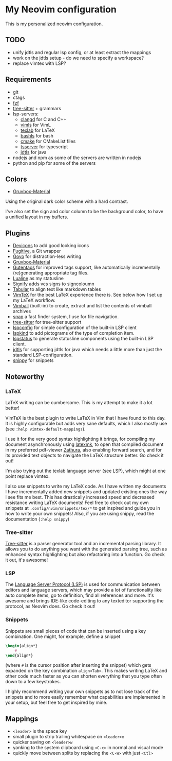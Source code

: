 My Neovim configuration
===

This is my personalized neovim configuration.

## TODO
- unify jdtls and regular lsp config, or at least extract the mappings
- work on the jdtls setup - do we need to specify a workspace?
- replace vimtex with LSP?

## Requirements
- git
- ctags
- [fzf](https://github.com/junegunn/fzf.git)
- [tree-sitter](https://github.com/tree-sitter/tree-sitter.git) + grammars
- lsp-servers:
    - [clangd](https://github.com/clangd/clangd) for C and C++
    - [vimls](https://github.com/iamcco/vim-language-server) for VimL
    - [texlab](https://github.com/latex-lsp/texlab) for LaTeX
    - [bashls](https://github.com/bash-lsp/bash-language-server) for bash
    - [cmake](https://github.com/regen100/cmake-language-server) for CMakeList
      files
    - [tsserver](https://github.com/Microsoft/TypeScript/wiki/Standalone-Server-%28tsserver%29)
      for typescript
    - [jdtls](https://github.com/eclipse/eclipse.jdt.ls.git) for java
- nodejs and npm as some of the servers are written in nodejs
- python and pip for some of the servers

## Colors
- [Gruvbox-Material](https://github.com/sainnhe/gruvbox-material)

Using the original dark color scheme with a hard contrast.

I've also set the sign and color column to be the background color, to have a
unified layout in my buffers.

## Plugins
- [Devicons](https://github.com/ryanoasis/vim-devicons) to add good looking
  icons
- [Fugitive](https://github.com/tpope/vim-fugitive.git), a Git wrapper
- [Goyo](https://github.com/junegunn/goyo.vim) for distraction-less writing
- [Gruvbox-Material](https://github.com/sainnhe/gruvbox-material)
- [Gutentags](https://github.com/ludovicchabant/vim-gutentags.git) for improved
  tags support, like automatically incrementally (re)generating appropriate tag
  files.
- [Lualine](https://github.com/nvim-lualine/lualine.nvim.git) as my statusline
- [Signify](https://github.com/mhinz/vim-signify.git) adds vcs signs to
  signcoloumn
- [Tabular](https://github.com/godlygeek/tabular.git) to align text like
  markdown tables
- [VimTeX](https://github.com/lervag/vimtex.git) for the best LaTeX experience
  there is. See below how I set up my LaTeX workflow.
- [Vimball](https://www.vim.org/scripts/script.php?script_id=1502) (built-in) to
  create, extract and list the contents of vimball archives
- [snap](https://github.com/camspiers/snap.git) a fast finder system, I use for
  file navigation.
- [tree-sitter](https://github.com/nvim-treesitter/nvim-treesitter.git) for
  tree-sitter support
- [lspconfig](https://github.com/neovim/nvim-lspconfig.git) for simple
  configuration of the built-in LSP client
- [lspkind](https://github.com/onsails/lspkind-nvim) to add pictograms of the
  type of completion item.
- [lspstatus](https://github.com/nvim-lua/lsp-status.nvim.git) to generate
  statusline components using the built-in LSP client.
- [jdtls](https://github.com/mfussenegger/nvim-jdtls.git) for supporting jdtls
  for java which needs a little more than just the standard LSP-configuration.
- [snippy](https://github.com/dcampos/nvim-snippy.git) for snippets

## Noteworthy
### LaTeX
LaTeX writing can be cumbersome. This is my attempt to make it a lot better!

VimTeX is the best plugin to write LaTeX in Vim that I have found to this day.
It is highly configurable but adds very sane defaults, which I also mostly use
(see `:help vimtex-default-mappings`).

I use it for the very good syntax highlighting it brings, for compiling my
document asynchronously using
[latexmk](https://personal.psu.edu/~jcc8/software/latexmk/), to open that
compiled document in my preferred pdf-viewer
[Zathura](https://pwmt.org/projects/zathura/), also enabling forward search, and
for its provided text objects to navigate the LaTeX structure better. Go check
it out!

I'm also trying out the texlab language server (see LSP), which might at one
point replace vimtex.

I also use snippets to write my LaTeX code. As I have written my documents I
have incrementally added new snippets and updated existing ones the way I see
fits me best. This has drastically increased speed and decreased resistance
writing LaTeX documents! Feel free to check out my own snippets at
`.config/nvim/snippets/tex/*` to get inspired and guide you in how to write your
own snippets! Also, if you are using snippy, read the documentation (`:help
snippy`)

### Tree-sitter
[Tree-sitter](https://github.com/tree-sitter/tree-sitter.git) is a parser
generator tool and an incremental parsing library. It allows you to do anything
you want with the generated parsing tree, such as enhanced syntax highlighting
but also refactoring into a function. Go check it out, it's awesome!

### LSP
The [Language Server Protocol (LSP)](https://microsoft.github.io/language-server-protocol/)
is used for communication between editors and language servers, which may
provide a lot of functionality like auto complete items, go to definition, find
all references and more. It's awesome and brings IDE-like code-editing to any
texteditor supporting the protocol, as Neovim does. Go check it out!

### Snippets
Snippets are small pieces of code that can be inserted using a key combination.
One might, for example, define a snippet
```latex
\begin{align*}
    #
\end{align*}
```
(where `#` is the cursor position after inserting the snippet) which gets
expanded on the key combination `align<Tab>`. This makes writing LaTeX and other
code much faster as you can shorten everything that you type often down to a few
keystrokes.

I highly recommend writing your own snippets as to not lose track of the
snippets and to more easily remember what capabilities are implemented in your
setup, but feel free to get inspired by mine.


## Mappings
- `<leader>` is the space key
- small plugin to strip trailing whitespace on `<leader>x`
- quicker saving on `<leader>w`
- yanking to the system clipboard using `<C-c>` in normal and visual mode
- quickly move between splits by replacing the `<C-W>` with just `<Ctl>`
